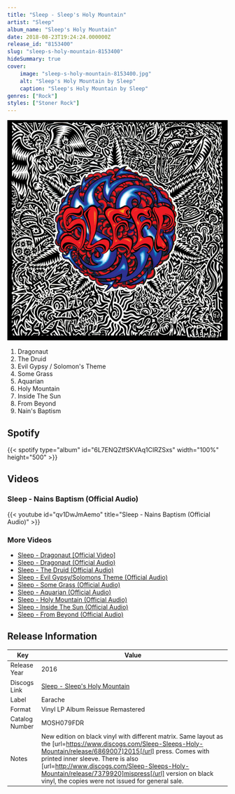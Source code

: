 ```yaml
---
title: "Sleep - Sleep's Holy Mountain"
artist: "Sleep"
album_name: "Sleep's Holy Mountain"
date: 2018-08-23T19:24:24.000000Z
release_id: "8153400"
slug: "sleep-s-holy-mountain-8153400"
hideSummary: true
cover:
    image: "sleep-s-holy-mountain-8153400.jpg"
    alt: "Sleep's Holy Mountain by Sleep"
    caption: "Sleep's Holy Mountain by Sleep"
genres: ["Rock"]
styles: ["Stoner Rock"]
---
```


![Sleep's Holy Mountain by Sleep](sleep-s-holy-mountain-8153400.jpg)

<!-- section break -->

1. Dragonaut
2. The Druid
3. Evil Gypsy / Solomon's Theme
4. Some Grass
5. Aquarian
6. Holy Mountain
7. Inside The Sun
8. From Beyond
9. Nain's Baptism

<!-- section break -->


## Spotify
{{< spotify type="album" id="6L7ENQZtfSKVAq1CIRZSxs" width="100%" height="500" >}}



## Videos
### Sleep - Nains Baptism (Official Audio)
{{< youtube id="qv1DwJmAemo" title="Sleep - Nains Baptism (Official Audio)" >}}<br>

### More Videos

- [Sleep - Dragonaut [Official Video]](https://www.youtube.com/watch?v=qMIS2BaDilY)
- [Sleep - Dragonaut (Official Audio)](https://www.youtube.com/watch?v=2bRuKExTfGM)
- [Sleep - The Druid (Official Audio)](https://www.youtube.com/watch?v=effUB0_T1pE)
- [Sleep - Evil Gypsy/Solomons Theme (Official Audio)](https://www.youtube.com/watch?v=pDSztGsEHDA)
- [Sleep - Some Grass (Official Audio)](https://www.youtube.com/watch?v=nUjjWvFLeWw)
- [Sleep - Aquarian (Official Audio)](https://www.youtube.com/watch?v=6PGFBhmrmRA)
- [Sleep - Holy Mountain (Official Audio)](https://www.youtube.com/watch?v=Y4cxaVEqZsE)
- [Sleep - Inside The Sun (Official Audio)](https://www.youtube.com/watch?v=0_k2w6dYbqY)
- [Sleep - From Beyond (Official Audio)](https://www.youtube.com/watch?v=yLBF-b54sfA)


## Release Information
|  Key           | Value                                                |
| ---------------| ---------------------------------------------------- |
| Release Year   | 2016                                   |
| Discogs Link   | [Sleep - Sleep's Holy Mountain](https://www.discogs.com/release/8153400-Sleep-Sleeps-Holy-Mountain) |
| Label          | Earache |
| Format         | Vinyl LP Album Reissue Remastered |
| Catalog Number | MOSH079FDR |
| Notes | New edition on black vinyl with different matrix. Same layout as the [url=https://www.discogs.com/Sleep-Sleeps-Holy-Mountain/release/6869007]2015[/url] press.  Comes with printed inner sleeve.  There is also [url=http://www.discogs.com/Sleep-Sleeps-Holy-Mountain/release/7379920]mispress[/url] version on black vinyl, the copies were not issued for general sale. |